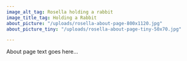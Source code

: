 ```yaml
---
image_alt_tag: Rosella holding a rabbit
image_title_tag: Holding a Rabbit
about_picture: "/uploads/rosella-about-page-800x1120.jpg"
about_picture_tiny: "/uploads/rosella-about-page-tiny-50x70.jpg"

---
```

About page text goes here...